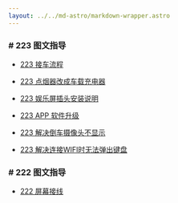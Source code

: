 ```yaml
---
layout: ../../md-astro/markdown-wrapper.astro
---
```


### # 223 图文指导

- <a href="223/doc/image-car-223">223 接车流程</a>

- <a href="223/doc/image-cigerate">223 点烟器改成车载充电器</a>

- <a href="223/doc/image-screen-circuit">223 娱乐屏插头安装说明</a>

- <a href="223/doc/image-upgrade">223 APP 软件升级</a>

- <a href="223/doc/fix-backup-show">223 解决倒车摄像头不显示</a>

- <a href="223/doc/fix-input">223 解决连接WIFI时无法弹出键盘</a>

### # 222 图文指导

- <a href="222/doc/screen-circuit">222 屏幕接线</a>